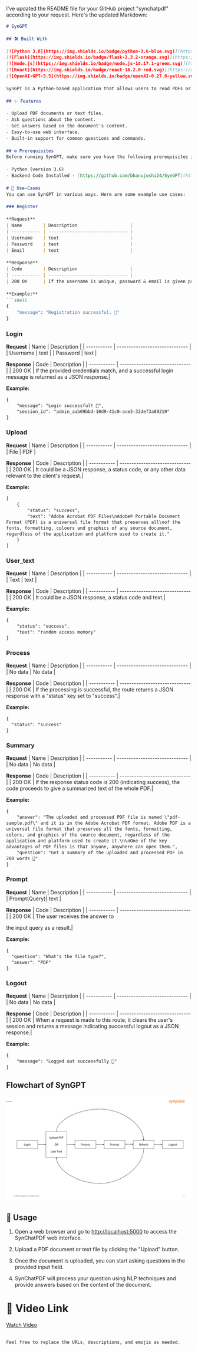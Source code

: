 I've updated the README file for your GitHub project "synchatpdf" according to your request. Here's the updated Markdown:

```markdown
# SynGPT

## 🛠️ Built With

[![Python 3.8](https://img.shields.io/badge/python-3.6-blue.svg)](https://www.python.org/downloads/release/python-360/)
[![Flask](https://img.shields.io/badge/flask-2.3.2-orange.svg)](https://flask.palletsprojects.com/en/2.1.x/)
[![Node.js](https://img.shields.io/badge/node.js-18.17.1-green.svg)](https://nodejs.org/)
[![React](https://img.shields.io/badge/react-18.2.0-red.svg)](https://reactjs.org/)
[![OpenAI-GPT-3.5](https://img.shields.io/badge/openAI-0.27.8-yellow.svg)](https://openai.com/)

SynGPT is a Python-based application that allows users to read PDFs or uploaded text documents and then ask questions regarding the content of the PDF or text. It utilizes Natural Language Processing (NLP) techniques to understand and answer user questions based on the provided document.

## ✨ Features

- Upload PDF documents or text files.
- Ask questions about the content.
- Get answers based on the document's content.
- Easy-to-use web interface.
- Built-in support for common questions and commands.

## ⚙️ Prerequisites
Before running SynGPT, make sure you have the following prerequisites installed:

- Python (version 3.6)
- Backend Code Installed - [https://github.com/bhanujoshi24/SynGPT](https://github.com/bhanujoshi24/SynGPT)

# 🚀 Use-Cases
You can use SynGPT in various ways. Here are some example use cases:

### Register

**Request**
| Name        | Description                    |
| ----------- | ------------------------------ |
| Username    | text                           |
| Password    | text                           |
| Email       | text                           |

**Response**
| Code        | Description                    |
| ----------- | ------------------------------ |
| 200 OK      | If the username is unique, password & email is given properly then the user is created, and a successful register message is returned as a JSON response.|

**Example:** 
```shell
{
    "message": "Registration successful. 🎉"
}
```

### Login

**Request**
| Name        | Description                    |
| ----------- | ------------------------------ |
| Username    | text                           |
| Password    | text                           |

**Response**
| Code        | Description                    |
| ----------- | ------------------------------ |
| 200 OK      | If the provided credentials match, and a successful login message is returned as a JSON response.|

**Example:** 
```shell
{
    "message": "Login successful! 🚀",
    "session_id": "admin_aab69bbd-10d9-41c0-ace3-32def3a89219"
}
```

### Upload

**Request**
| Name        | Description                    |
| ----------- | ------------------------------ |
| File        | PDF                            |

**Response**
| Code        | Description                    |
| ----------- | ------------------------------ |
| 200 OK      | It could be a JSON response, a status code, or any other data relevant to the client's request.|

**Example:** 
```shell
[
    {
        "status": "success",
        "text": "Adobe Acrobat PDF Files\nAdobe® Portable Document Format (PDF) is a universal file format that preserves all\nof the fonts, formatting, colours and graphics of any source document, regardless of the application and platform used to create it."
    }
]
```

### User_text

**Request**
| Name        | Description                    |
| ----------- | ------------------------------ |
| Text        | text                           |

**Response**
| Code        | Description                    |
| ----------- | ------------------------------ |
| 200 OK      | It could be a JSON response, a status code and text.|

**Example:** 
```shell
{
    "status": "success",
    "text": "random access memory"
}
```

### Process

**Request**
| Name        | Description                    |
| ----------- | ------------------------------ |
| No data     | No data                        |

**Response**
| Code        | Description                    |
| ----------- | ------------------------------ |
| 200 OK      | If the processing is successful, the route returns a JSON response with a "status" key set to "success".|

**Example:** 
```shell
{
  "status": "success"
}
```

### Summary

**Request**
| Name        | Description                    |
| ----------- | ------------------------------ |
| No data     | No data                        |

**Response**
| Code        | Description                    |
| ----------- | ------------------------------ |
| 200 OK      | If the response status code is 200 (indicating success), the code proceeds to give a summarized text of the whole PDF.|

**Example:** 
```shell
{
    "answer": "The uploaded and processed PDF file is named \"pdf-sample.pdf\" and it is in the Adobe Acrobat PDF format. Adobe PDF is a universal file format that preserves all the fonts, formatting, colors, and graphics of the source document, regardless of the application and platform used to create it.\n\nOne of the key advantages of PDF files is that anyone, anywhere can open them.",
    "question": "Get a summary of the uploaded and processed PDF in 200 words 📄"
}
```

### Prompt

**Request**
| Name        | Description                    |
| ----------- | ------------------------------ |
| Prompt(Query)| text                          |

**Response**
| Code        | Description                    |
| ----------- | ------------------------------ |
| 200 OK      | The user receives the answer to

 the input query as a result.|

**Example:** 
```shell
{
  "question": "What's the file type?",
  "answer": "PDF"
}
```

### Logout

**Request**
| Name        | Description                    |
| ----------- | ------------------------------ |
| No data     | No data                        |

**Response**
| Code        | Description                    |
| ----------- | ------------------------------ |
| 200 OK      | When a request is made to this route, it clears the user's session and returns a message indicating successful logout as a JSON response.|

**Example:** 
```shell
{
    "message": "Logged out successfully 🚪"
}
```

## Flowchart of SynGPT
![Flowchart](https://github.com/SahilKchawla/syn2/blob/main/Readme%20syn2.png)

## 🚀 Usage

1. Open a web browser and go to [http://localhost:5000](http://localhost:3000/home) to access the SynChatPDF web interface.

2. Upload a PDF document or text file by clicking the "Upload" button.

3. Once the document is uploaded, you can start asking questions in the provided input field.

4. SynChatPDF will process your question using NLP techniques and provide answers based on the content of the document.

# 🎥 Video Link
[Watch Video](https://spextranet-my.sharepoint.com/personal/sahil_chawla_synpulse_com/_layouts/15/embed.aspx?UniqueId=95512051-eadf-49b4-8d22-28c38d68b73c&embed=%7B%22ust%22%3Atrue%2C%22hv%22%3A%22CopyEmbedCode%22%7D&referrer=StreamWebApp&referrerScenario=EmbedDialog.Create)
```

Feel free to replace the URLs, descriptions, and emojis as needed.
